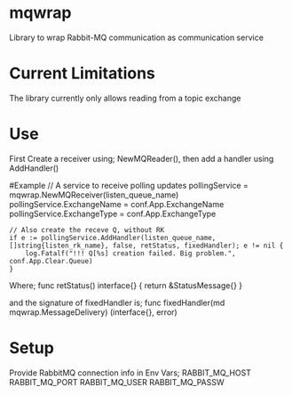 # mqwrap
Library to wrap Rabbit-MQ communication as communication service

# Current Limitations
The library currently only allows reading from a topic exchange

# Use
First Create a receiver using; NewMQReader(), then add a handler using AddHandler()

#Example
	// A service to receive polling updates
	pollingService = mqwrap.NewMQReceiver(listen_queue_name)
	pollingService.ExchangeName = conf.App.ExchangeName
	pollingService.ExchangeType = conf.App.ExchangeType

	// Also create the receve Q, without RK
	if e := pollingService.AddHandler(listen_queue_name, []string{listen_rk_name}, false, retStatus, fixedHandler); e != nil {
		log.Fatalf("!!! Q[%s] creation failed. Big problem.", conf.App.Clear.Queue)
	}



Where;
func retStatus() interface{} {
	return &StatusMessage{}
}


and the signature of fixedHandler is;
func fixedHandler(md mqwrap.MessageDelivery) (interface{}, error) 


# Setup
Provide RabbitMQ connection info in Env Vars;
RABBIT_MQ_HOST
RABBIT_MQ_PORT
RABBIT_MQ_USER
RABBIT_MQ_PASSW
